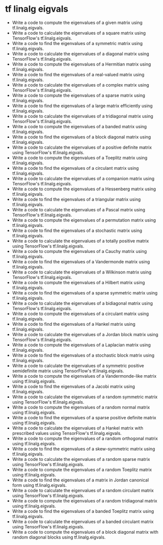 # tf linalg eigvals

- Write a code to compute the eigenvalues of a given matrix using tf.linalg.eigvals.
- Write a code to calculate the eigenvalues of a square matrix using TensorFlow's tf.linalg.eigvals.
- Write a code to find the eigenvalues of a symmetric matrix using tf.linalg.eigvals.
- Write a code to calculate the eigenvalues of a diagonal matrix using TensorFlow's tf.linalg.eigvals.
- Write a code to compute the eigenvalues of a Hermitian matrix using tf.linalg.eigvals.
- Write a code to find the eigenvalues of a real-valued matrix using tf.linalg.eigvals.
- Write a code to calculate the eigenvalues of a complex matrix using TensorFlow's tf.linalg.eigvals.
- Write a code to compute the eigenvalues of a sparse matrix using tf.linalg.eigvals.
- Write a code to find the eigenvalues of a large matrix efficiently using tf.linalg.eigvals.
- Write a code to calculate the eigenvalues of a tridiagonal matrix using TensorFlow's tf.linalg.eigvals.
- Write a code to compute the eigenvalues of a banded matrix using tf.linalg.eigvals.
- Write a code to find the eigenvalues of a block diagonal matrix using tf.linalg.eigvals.
- Write a code to calculate the eigenvalues of a positive definite matrix using TensorFlow's tf.linalg.eigvals.
- Write a code to compute the eigenvalues of a Toeplitz matrix using tf.linalg.eigvals.
- Write a code to find the eigenvalues of a circulant matrix using tf.linalg.eigvals.
- Write a code to calculate the eigenvalues of a companion matrix using TensorFlow's tf.linalg.eigvals.
- Write a code to compute the eigenvalues of a Hessenberg matrix using tf.linalg.eigvals.
- Write a code to find the eigenvalues of a triangular matrix using tf.linalg.eigvals.
- Write a code to calculate the eigenvalues of a Pascal matrix using TensorFlow's tf.linalg.eigvals.
- Write a code to compute the eigenvalues of a permutation matrix using tf.linalg.eigvals.
- Write a code to find the eigenvalues of a stochastic matrix using tf.linalg.eigvals.
- Write a code to calculate the eigenvalues of a totally positive matrix using TensorFlow's tf.linalg.eigvals.
- Write a code to compute the eigenvalues of a Cauchy matrix using tf.linalg.eigvals.
- Write a code to find the eigenvalues of a Vandermonde matrix using tf.linalg.eigvals.
- Write a code to calculate the eigenvalues of a Wilkinson matrix using TensorFlow's tf.linalg.eigvals.
- Write a code to compute the eigenvalues of a Hilbert matrix using tf.linalg.eigvals.
- Write a code to find the eigenvalues of a sparse symmetric matrix using tf.linalg.eigvals.
- Write a code to calculate the eigenvalues of a bidiagonal matrix using TensorFlow's tf.linalg.eigvals.
- Write a code to compute the eigenvalues of a circulant matrix using tf.linalg.eigvals.
- Write a code to find the eigenvalues of a Hankel matrix using tf.linalg.eigvals.
- Write a code to calculate the eigenvalues of a Jordan block matrix using TensorFlow's tf.linalg.eigvals.
- Write a code to compute the eigenvalues of a Laplacian matrix using tf.linalg.eigvals.
- Write a code to find the eigenvalues of a stochastic block matrix using tf.linalg.eigvals.
- Write a code to calculate the eigenvalues of a symmetric positive semidefinite matrix using TensorFlow's tf.linalg.eigvals.
- Write a code to compute the eigenvalues of a Vandermonde-like matrix using tf.linalg.eigvals.
- Write a code to find the eigenvalues of a Jacobi matrix using tf.linalg.eigvals.
- Write a code to calculate the eigenvalues of a random symmetric matrix using TensorFlow's tf.linalg.eigvals.
- Write a code to compute the eigenvalues of a random normal matrix using tf.linalg.eigvals.
- Write a code to find the eigenvalues of a sparse positive definite matrix using tf.linalg.eigvals.
- Write a code to calculate the eigenvalues of a Hankel matrix with prescribed values using TensorFlow's tf.linalg.eigvals.
- Write a code to compute the eigenvalues of a random orthogonal matrix using tf.linalg.eigvals.
- Write a code to find the eigenvalues of a skew-symmetric matrix using tf.linalg.eigvals.
- Write a code to calculate the eigenvalues of a random sparse matrix using TensorFlow's tf.linalg.eigvals.
- Write a code to compute the eigenvalues of a random Toeplitz matrix using tf.linalg.eigvals.
- Write a code to find the eigenvalues of a matrix in Jordan canonical form using tf.linalg.eigvals.
- Write a code to calculate the eigenvalues of a random circulant matrix using TensorFlow's tf.linalg.eigvals.
- Write a code to compute the eigenvalues of a random tridiagonal matrix using tf.linalg.eigvals.
- Write a code to find the eigenvalues of a banded Toeplitz matrix using tf.linalg.eigvals.
- Write a code to calculate the eigenvalues of a banded circulant matrix using TensorFlow's tf.linalg.eigvals.
- Write a code to compute the eigenvalues of a block diagonal matrix with random diagonal blocks using tf.linalg.eigvals.